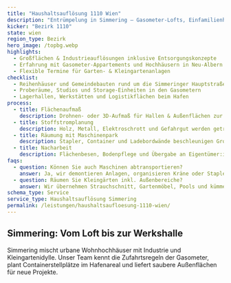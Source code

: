 ```yaml
---
title: "Haushaltsauflösung 1110 Wien"
description: "Entrümpelung in Simmering – Gasometer-Lofts, Einfamilienhäuser und Gewerbehallen zwischen Zentralfriedhof und Alberner Hafen."
kicker: "Bezirk 1110"
state: wien
region_type: Bezirk
hero_image: /topbg.webp
highlights:
  - Großflächen & Industrieauflösungen inklusive Entsorgungskonzepte
  - Erfahrung mit Gasometer-Appartements und Hochhäusern in Neu-Albern
  - Flexible Termine für Garten- & Kleingartenanlagen
checklist:
  - Reihenhäuser und Gemeindebauten rund um die Simmeringer Hauptstraße
  - Proberäume, Studios und Storage-Einheiten in den Gasometern
  - Lagerhallen, Werkstätten und Logistikflächen beim Hafen
process:
  - title: Flächenaufmaß
    description: Drohnen- oder 3D-Aufmaß für Hallen & Außenflächen zur besseren Kalkulation.
  - title: Stoffstromplanung
    description: Holz, Metall, Elektroschrott und Gefahrgut werden getrennt erfasst.
  - title: Räumung mit Maschinenpark
    description: Stapler, Container und Ladebordwände beschleunigen Großprojekte.
  - title: Nacharbeit
    description: Flächenbesen, Bodenpflege und Übergabe an Eigentümer:innen.
faqs:
  - question: Können Sie auch Maschinen abtransportieren?
    answer: Ja, wir demontieren Anlagen, organisieren Kräne oder Stapler und liefern Entsorgungsnachweise.
  - question: Räumen Sie Kleingärten inkl. Außenbereiche?
    answer: Wir übernehmen Strauchschnitt, Gartenmöbel, Pools und kümmern uns um biologische Entsorgung.
schema_type: Service
service_type: Haushaltsauflösung Simmering
permalink: /leistungen/haushaltsaufloesung-1110-wien/
---
```

## Simmering: Vom Loft bis zur Werkshalle

Simmering mischt urbane Wohnhochhäuser mit Industrie und Kleingartenidylle. Unser Team kennt die Zufahrtsregeln der Gasometer, plant Containerstellplätze im Hafenareal und liefert saubere Außenflächen für neue Projekte.
